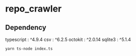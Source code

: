 # repo_crawler

## Dependency
typescript : ^4.9.4
csv : ^6.2.5
octokit : ^2.0.14
sqlite3 : ^5.1.4


`yarn ts-node index.ts`
